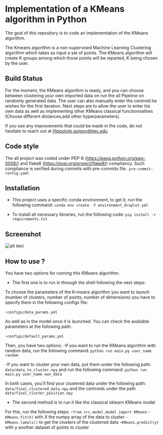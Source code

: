 # Implementation of a KMeans algorithm in Python 

The goal of this repository is to code an implementation of the KMeans algorithm. 

The Kmeans algorithm is a non-supervised Machine Learning Clustering algorithm 
which takes as input a set of points. The KMeans algorithm will create K groups 
among which those points will be reparted, K being chosen by the user.

## Build Status

For the moment, the KMeans algorithm is ready, and you can choose between clustering your own imported data on run the all Pipeline on randomly generated data. The user can also manually enter the centroid he wishes for the first iteration.
Next steps are to allow the user to enter his own data as well as implementing other KMeans 
classical functionnalities (Choose different distances,add other hyperparameters).

If you see any improvements that could be made in the code, do not hesitate to reach out at 
Hippolyte.guigon@hec.edu

## Code style 

The all project was coded under PEP-8 (https://peps.python.org/pep-0008/) and flake8 (https://pypi.org/project/flake8/) compliancy. Such compliance is verified during commits with pre-commits file ```.pre-commit-config.yaml```

## Installation

- This project uses a specific conda environment, to get it, run the following command: 
```conda env create -f environment_droplet.yml```
 
- To install all necessary libraries, run the following code: ```pip install -r requirements.txt```

## Screenshot 

![alt text](https://github.com/HippolyteGuigon/Kmeans_Implementation/blob/main/ressources/K_means.png)

## How to use ? 

You have two options for running this KMeans algorithm:


- The first one is to run in through the shell following the next steps:

To choose the parameters of the K-means algorithm you want to launch (number of clusters, 
number of points, number of dimensions) you have to specify them in the following configs file:  

  -```configs/data_params.yml```  
  
As well as in the model once it is launched. You can check the available parameters at the following 
path:

  -```configs/default_params.yml```  

Then, you have two options:
  -If you want to run the KMeans algorithm with random data, run the following command: ```python run main.py user_name random```

  -If you want to cluster your own data, put them under the following path: ```data/data_to_cluster.npy``` and run the following command:  ```python run main.py user_name own_data```

In both cases, you'll find your clustered data under the following path: ```data/final_clustered_data.npy``` and the centroids under the path ```data/final_cluster_position.npy```


- The second method is to run it like the classical sklearn KMeans model

For this, run the following steps:
  -```from src.model.model import KMeans```
  -```KMeans.fit(X)``` with X the numpy array of the data to cluster
  -```KMeans.labels()``` to get the clusters of the clustered data
  -```KMeans.predict(y)``` with y another dataset of points to cluster 



